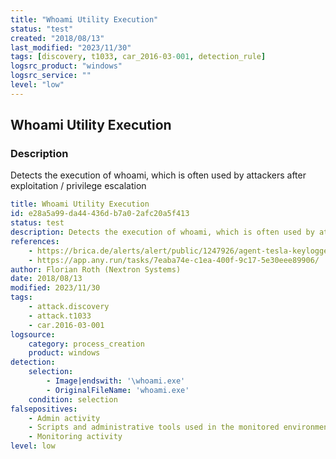 ```yaml
---
title: "Whoami Utility Execution"
status: "test"
created: "2018/08/13"
last_modified: "2023/11/30"
tags: [discovery, t1033, car_2016-03-001, detection_rule]
logsrc_product: "windows"
logsrc_service: ""
level: "low"
---
```


## Whoami Utility Execution

### Description

Detects the execution of whoami, which is often used by attackers after exploitation / privilege escalation

```yml
title: Whoami Utility Execution
id: e28a5a99-da44-436d-b7a0-2afc20a5f413
status: test
description: Detects the execution of whoami, which is often used by attackers after exploitation / privilege escalation
references:
    - https://brica.de/alerts/alert/public/1247926/agent-tesla-keylogger-delivered-inside-a-power-iso-daa-archive/
    - https://app.any.run/tasks/7eaba74e-c1ea-400f-9c17-5e30eee89906/
author: Florian Roth (Nextron Systems)
date: 2018/08/13
modified: 2023/11/30
tags:
    - attack.discovery
    - attack.t1033
    - car.2016-03-001
logsource:
    category: process_creation
    product: windows
detection:
    selection:
        - Image|endswith: '\whoami.exe'
        - OriginalFileName: 'whoami.exe'
    condition: selection
falsepositives:
    - Admin activity
    - Scripts and administrative tools used in the monitored environment
    - Monitoring activity
level: low

```
